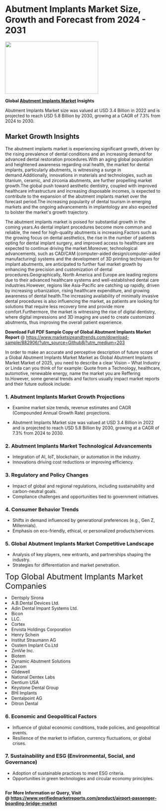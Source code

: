 <H1>Abutment Implants Market Size, Growth and Forecast from 2024 - 2031</H1><img class="aligncenter size-medium wp-image-584254" src="https://thirdeyenews.in/wp-content/uploads/2024/09/Global-Market-Research-300x168.jpeg" alt="" width="300" height="168" /><p><strong>Global&nbsp;<a href="https://www.marketsizeandtrends.com/download-sample/882906/?utm_source=Github8j?utm_medium=203">Abutment Implants Market</a> Insights</strong></p><p>Abutment Implants Market size was valued at USD 3.4 Billion in 2022 and is projected to reach USD 5.8 Billion by 2030, growing at a CAGR of 7.3% from 2024 to 2030.</p><p><h2>Market Growth Insights</h2> <p>The abutment implants market is experiencing significant growth, driven by the rising prevalence of dental conditions and an increasing demand for advanced dental restoration procedures.With an aging global population and heightened awareness regarding oral health, the market for dental implants, particularly abutments, is witnessing a surge in demand.Additionally, innovations in materials and technologies, such as titanium, ceramic, and zirconia abutments, are further propelling market growth.The global push toward aesthetic dentistry, coupled with improved healthcare infrastructure and increasing disposable incomes, is expected to contribute to the expansion of the abutment implants market over the forecast period.The increasing popularity of dental tourism in emerging markets and the ongoing advancements in implantology are also expected to bolster the market's growth trajectory. </p> <p>The abutment implants market is poised for substantial growth in the coming years.As dental implant procedures become more common and reliable, the need for high-quality abutments is increasing.Factors such as the growing focus on dental aesthetics, the rise in the number of patients opting for dental implant surgery, and improved access to healthcare are expected to continue driving the market.Moreover, technological advancements, such as CAD/CAM (computer-aided design/computer-aided manufacturing) systems and the development of 3D printing techniques for implant abutments, are anticipated to further fuel market growth by enhancing the precision and customization of dental procedures.Geographically, North America and Europe are leading regions due to their advanced healthcare systems and well-established dental care industries.However, regions like Asia-Pacific are catching up rapidly, driven by increasing urbanization, rising healthcare expenditure, and growing awareness of dental health.The increasing availability of minimally invasive dental procedures is also influencing the market, as patients are looking for solutions that require less recovery time and provide more comfort.Furthermore, the market is witnessing the rise of digital dentistry, where digital impressions and 3D imaging are used to create customized abutments, thus improving the overall patient experience.</p><p><span class=""><strong>Download Full PDF Sample Copy of Global Abutment Implants Market Report</strong> @ <a href="https://www.marketsizeandtrends.com/download-sample/882906/?utm_source=Github8j?utm_medium=203" target="_blank">https://www.marketsizeandtrends.com/download-sample/882906/?utm_source=Github8j?utm_medium=203</a></span></p><p>In order to make an accurate and perceptive description of future scope of a Global&nbsp;Abutment Implants Market Market as Global&nbsp;Abutment Implants Market Market of 2025, you need to describe a clear Vision &ndash; What Industry or Linda can you think of for example: Quote from a Technology, healthcare, automotive, renewable energy, name the market you are Reffering to.However, some general trends and factors usually impact market reports and their future outlook include:</p><h3>1.&nbsp;<strong>Abutment Implants Market Growth Projections</strong></h3><ul><li>Examine market size trends, revenue estimates and CAGR (Compounded Annual Growth Rate) projections.</li><li><p>Abutment Implants Market size was valued at USD 3.4 Billion in 2022 and is projected to reach USD 5.8 Billion by 2030, growing at a CAGR of 7.3% from 2024 to 2030.</p></li></ul><h3>2.&nbsp;<strong>Abutment Implants Market Technological Advancements</strong></h3><ul><li>Integration of AI, IoT, blockchain, or automation in the industry.</li><li>Innovations driving cost reductions or improving efficiency.</li></ul><h3>3.&nbsp;<strong>Regulatory and Policy Changes</strong></h3><ul><li>Impact of global and regional regulations, including sustainability and carbon-neutral goals.</li><li>Compliance challenges and opportunities tied to government initiatives.</li></ul><h3>4.&nbsp;<strong>Consumer Behavior Trends</strong></h3><ul><li>Shifts in demand influenced by generational preferences (e.g., Gen Z, Millennials).</li><li>Emphasis on eco-friendly, ethical, or personalized products/services.</li></ul><h3>5.&nbsp;<strong>Global Abutment Implants Market Competitive Landscape</strong></h3><ul><li>Analysis of key players, new entrants, and partnerships shaping the industry.</li><li>Strategies for differentiation and market penetration.</li></ul><p data-pm-slice="1 1 []"><span style="color: inherit; font-family: inherit; font-size: 25px;">Top Global Abutment Implants Market Companies</span></p><div class="" data-test-id=""><p><li>Dentsply Sirona</li><li> A.B.Dental Devices Ltd.</li><li> Adin Dental Impant Systems Ltd.</li><li> Bicon</li><li>LLC.</li><li> Cortex</li><li> Envista Holdings Corporation</li><li> Henry Schein</li><li> Institut Straumann AG</li><li> Osstem Implant Co.Ltd</li><li> ZimVie Inc.</li><li> Biotem</li><li> Dynamic Abutment Solutions</li><li> Ziacom</li><li> Glidewell</li><li> National Dentex Labs</li><li> Dentium USA</li><li> Keystone Dental Group</li><li> BHl lmplants</li><li> Dentalpoint AG</li><li> Ditron Dental</li></p></div><h3>6.&nbsp;<strong>Economic and Geopolitical Factors</strong></h3><ul><li>Influence of global economic conditions, trade policies, and geopolitical events.</li><li>Resilience of the market to inflation, currency fluctuations, or global crises.</li></ul><h3>7.&nbsp;<strong>Sustainability and ESG (Environmental, Social, and Governance)</strong></h3><ul><li>Adoption of sustainable practices to meet ESG criteria.</li><li>Opportunities in green technologies and circular economy principles.</li></ul><h2><strong style="font-size: 14px;">For More Information or Query, Visit @&nbsp;</strong><a style="background-color: #ffffff; font-size: 14px;" href="https://www.marketsizeandtrends.com/report/abutment-implants-market/" target="_blank">https://www.verifiedmarketreports.com/product/airport-passenger-boarding-bridge-market</a></h2>